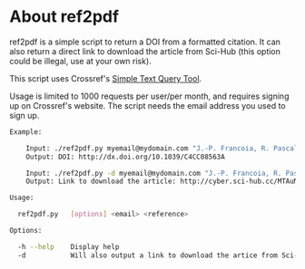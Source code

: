 # About ref2pdf

ref2pdf is a simple script to return a DOI from a formatted citation.
It can also return a direct link to download the article from Sci-Hub
(this option could be illegal, use at your own risk).

This script uses Crossref's [Simple Text Query
Tool](http://www.crossref.org/SimpleTextQuery/).

Usage is limited to 1000 requests per user/per month, and requires signing up
on Crossref's website. The script needs the email address you used to sign up.

```bash
Example:

    Input: ./ref2pdf.py myemail@mydomain.com "J.-P. Francoia, R. Pascal and L. Vial, Chem. Commun., 2015, 51, 1953"
    Output: DOI: http://dx.doi.org/10.1039/C4CC08563A

    Input: ./ref2pdf.py -d myemail@mydomain.com "J.-P. Francoia, R. Pascal and L. Vial, Chem. Commun., 2015, 51, 1953"
    Output: Link to download the article: http://cyber.sci-hub.cc/MTAuMTAzOS9jNGNjMDg1NjNh/francoia2014.pdf

Usage:

  ref2pdf.py   [options] <email> <reference>

Options:

  -h --help    Display help
  -d           Will also output a link to download the artice from Sci-Hub (could be illegal, use at your own risk)
```
